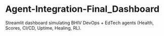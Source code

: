 # Agent-Integration-Final_Dashboard
Streamlit dashboard simulating BHIV DevOps + EdTech agents (Health, Scores, CI/CD, Uptime, Healing, RL).
